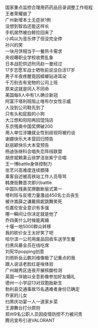 国家重点监控合理用药药品目录调整工作规程  
王者荣耀崩了  
广州新增本土无症状1例  
没想到智齿还能这样长  
手机居然被白鲸捡回来了  
小鸡以为音乐停了但没完全停  
孙兴的笑  
一块月饼相当于一餐热卡需求  
央视曝职业学校收费乱象  
日本战犯供述刑讯赵一曼经过  
17岁志愿军战士牺牲前说没白活17岁  
男子半夜疼醒竟因蟑螂钻进耳朵  
千万别去有宠物的公司上班  
原来这就是同人不同命  
美国每8人中有1人确诊新冠  
阿富汗塔利班阻止喀布尔女性示威  
人没到公司鞋先到了  
只有头和屁股的小狗  
大江想和阳阳再回馄饨店  
东京残奥中国奖牌破200  
用人单位涉嫌就业性别歧视将被约谈  
谢娜快乐大本营回归预告  
赵丽颖快乐大本营预告  
杨迪张继科合唱失恋阵线联盟  
胡彦斌赖美云徐梦洁张紫宁合唱  
王一博battle身体控制力  
张艺兴高难度连续膝降  
乘客自述被高铁站工作人员辱骂  
韩庚街舞首次即兴battle  
中国队残奥奖牌数断层式第一  
塔利班与反塔力量激战450名士兵丧生  
被许嵩薛之谦戴佩妮跳舞笑死  
任嘉伦安全意识有多强  
哪一瞬间让你决定就是他了  
乔四美什么时候能离婚  
十堰一地5000群众转移  
我的砍价女王太好笑了吧  
哈尔滨一公司用废品回收车送学生餐  
扫黑风暴全员在线吃席  
刘宪华popping创意  
刘雨昕岳云鹏刘维像极了记重点的我  
跟人说话老脸红是啥体验  
广州越秀区连夜开展核酸检测  
英国一伴娘以全息影像参加好友婚礼  
德州一小学迎13对双胞胎新生  
勃利县交通事故15名遇难者身份已确定  
乔家的儿女  
扫黑庆功宴一人一道家乡菜  
王源舞台打分原则  
郑州9名公职人员因疫情防控不力被问责  
腾讯宣布引进VALORANT  
